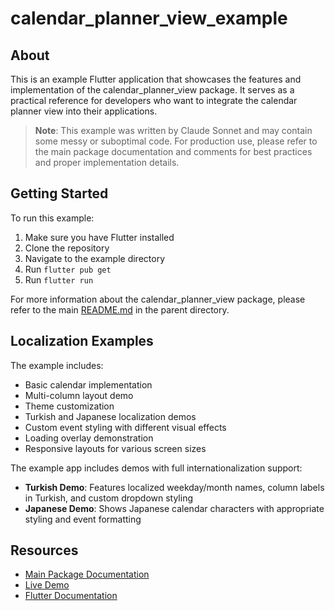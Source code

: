 # calendar_planner_view_example

## About

This is an example Flutter application that showcases the features and implementation of the calendar_planner_view package. It serves as a practical reference for developers who want to integrate the calendar planner view into their applications.

> **Note**: This example was written by Claude Sonnet and may contain some messy or suboptimal code. For production use, please refer to the main package documentation and comments for best practices and proper implementation details.

## Getting Started

To run this example:

1. Make sure you have Flutter installed
2. Clone the repository
3. Navigate to the example directory
4. Run `flutter pub get`
5. Run `flutter run`

For more information about the calendar_planner_view package, please refer to the main [README.md](../README.md) in the parent directory.

## Localization Examples

The example includes:

- Basic calendar implementation
- Multi-column layout demo
- Theme customization
- Turkish and Japanese localization demos
- Custom event styling with different visual effects
- Loading overlay demonstration
- Responsive layouts for various screen sizes

The example app includes demos with full internationalization support:

- **Turkish Demo**: Features localized weekday/month names, column labels in Turkish, and custom dropdown styling
- **Japanese Demo**: Shows Japanese calendar characters with appropriate styling and event formatting

## Resources

- [Main Package Documentation](../README.md)
- [Live Demo](https://calendar-planner-view.pages.dev/)
- [Flutter Documentation](https://docs.flutter.dev/)

